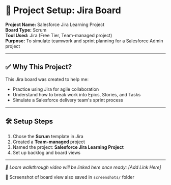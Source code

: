 # 📁 Project Setup: Jira Board

**Project Name:** Salesforce Jira Learning Project  
**Board Type:** Scrum  
**Tool Used:** Jira (Free Tier, Team-managed project)  
**Purpose:** To simulate teamwork and sprint planning for a Salesforce Admin project

---

## ✅ Why This Project?
This Jira board was created to help me:
- Practice using Jira for agile collaboration
- Understand how to break work into Epics, Stories, and Tasks
- Simulate a Salesforce delivery team's sprint process

---

## 🛠️ Setup Steps

1. Chose the **Scrum** template in Jira
2. Created a **Team-managed** project
3. Named the project: **Salesforce Jira Learning Project**
4. Set up backlog and board views

---

*🎥 Loom walkthrough video will be linked here once ready: [Add Link Here]*

📸 Screenshot of board view also saved in `screenshots/` folder
